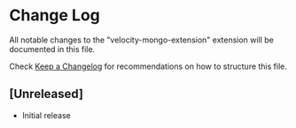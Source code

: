 # Change Log

All notable changes to the "velocity-mongo-extension" extension will be documented in this file.

Check [Keep a Changelog](http://keepachangelog.com/) for recommendations on how to structure this file.

## [Unreleased]

- Initial release